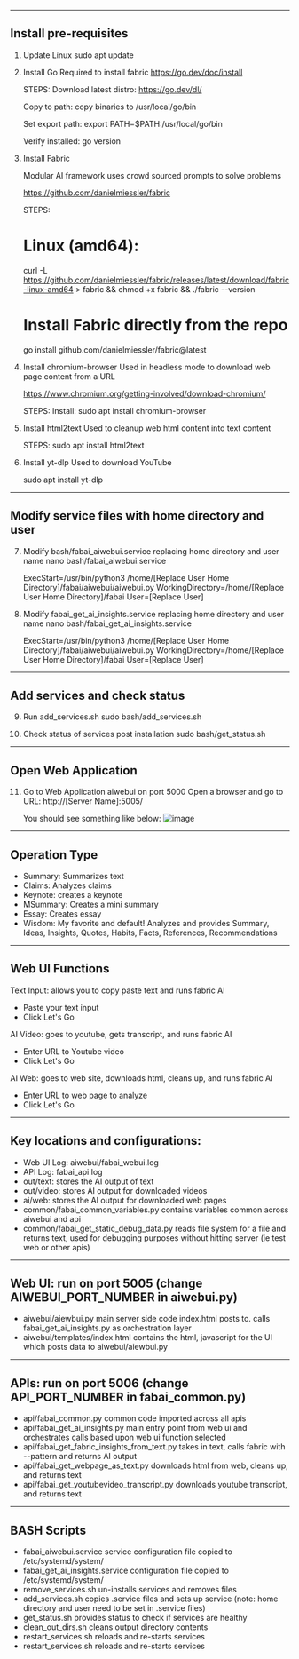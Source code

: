 
--------------------------------------------
Install pre-requisites
--------------------------------------------
1. Update Linux
    sudo apt update

2. Install Go
    Required to install fabric
    https://go.dev/doc/install

    STEPS:
    Download latest distro:
    https://go.dev/dl/

    Copy to path:
    copy binaries to /usr/local/go/bin

    Set export path:
    export PATH=$PATH:/usr/local/go/bin

    Verify installed:
    go version

3. Install Fabric

    Modular AI framework uses crowd sourced prompts to solve problems 

    https://github.com/danielmiessler/fabric

    STEPS:
    # Linux (amd64): 
    curl -L https://github.com/danielmiessler/fabric/releases/latest/download/fabric-linux-amd64 > fabric && chmod +x fabric && ./fabric --version

    # Install Fabric directly from the repo
    go install github.com/danielmiessler/fabric@latest

4. Install chromium-browser
    Used in headless mode to download web page content from a URL

    https://www.chromium.org/getting-involved/download-chromium/

    STEPS:
    Install:
    sudo apt install chromium-browser

5. Install html2text
    Used to cleanup web html content into text content

    STEPS:
    sudo apt install html2text

6. Install yt-dlp
    Used to download YouTube 

    sudo apt install yt-dlp

--------------------------------------------
Modify service files with home directory and user
--------------------------------------------
7. Modify bash/fabai_aiwebui.service replacing home directory and user name
    nano bash/fabai_aiwebui.service

    ExecStart=/usr/bin/python3 /home/[Replace User Home Directory]/fabai/aiwebui/aiwebui.py
    WorkingDirectory=/home/[Replace User Home Directory]/fabai
    User=[Replace User]

8. Modify fabai_get_ai_insights.service replacing home directory and user name
    nano bash/fabai_get_ai_insights.service

    ExecStart=/usr/bin/python3 /home/[Replace User Home Directory]/fabai/aiwebui/aiwebui.py
    WorkingDirectory=/home/[Replace User Home Directory]/fabai
    User=[Replace User]

--------------------------------------------
Add services and check status
--------------------------------------------

9. Run add_services.sh
    sudo bash/add_services.sh

10. Check status of services post installation
    sudo bash/get_status.sh

--------------------------------------------
Open Web Application
--------------------------------------------

11. Go to Web Application aiwebui on port 5000
    Open a browser and go to URL:  http://[Server Name]:5005/

    You should see something like below:
![image](https://github.com/user-attachments/assets/b856a4cf-d24d-4422-b68a-61616f0ceee2)


--------------------------------------------
Operation Type
--------------------------------------------

- Summary:  Summarizes text
- Claims:  Analyzes claims
- Keynote: creates a keynote
- MSummary: Creates a mini summary
- Essay: Creates essay
- Wisdom: My favorite and default!  Analyzes and provides Summary, Ideas, Insights, Quotes, Habits, Facts, References, Recommendations


--------------------------------------------
Web UI Functions
--------------------------------------------

Text Input: allows you to copy paste text and runs fabric AI
- Paste your text input
- Click Let's Go

AI Video: goes to youtube, gets transcript, and runs fabric AI
- Enter URL to Youtube video
- Click Let's Go

AI Web: goes to web site, downloads html, cleans up, and runs fabric AI
- Enter URL to web page to analyze
- Click Let's Go
  
--------------------------------------------
Key locations and configurations:
--------------------------------------------

- Web UI Log: aiwebui/fabai_webui.log
- API Log: fabai_api.log
- out/text: stores the AI output of text
- out/video: stores AI output for downloaded videos
- ai/web: stores the AI output for downloaded web pages
- common/fabai_common_variables.py contains variables common across aiwebui and api
- common/fabai_get_static_debug_data.py reads file system for a file and returns text, used for debugging purposes without hitting server (ie test web or other apis)

--------------------------------------------
Web UI: run on port 5005 (change AIWEBUI_PORT_NUMBER in aiwebui.py)
--------------------------------------------
- aiwebui/aiewbui.py main server side code index.html posts to.  calls fabai_get_ai_insights.py as orchestration layer
- aiwebui/templates/index.html contains the html, javascript for the UI which posts data to  aiwebui/aiewbui.py

--------------------------------------------
APIs: run on port 5006 (change API_PORT_NUMBER in fabai_common.py)
--------------------------------------------
- api/fabai_common.py common code imported across all apis
- api/fabai_get_ai_insights.py main entry point from web ui and orchestrates calls based upon web ui function selected
- api/fabai_get_fabric_insights_from_text.py takes in text, calls fabric with --pattern and returns AI output
- api/fabai_get_webpage_as_text.py downloads html from web, cleans up, and returns text
- api/fabai_get_youtubevideo_transcript.py downloads youtube transcript, and returns text

--------------------------------------------
BASH Scripts
--------------------------------------------
- fabai_aiwebui.service service configuration file copied to /etc/systemd/system/
- fabai_get_ai_insights.service configuration file copied to /etc/systemd/system/
- remove_services.sh un-installs services and removes files
- add_services.sh copies .service files and sets up service (note: home directory and user need to be set in .service files)
- get_status.sh provides status to check if services are healthy
- clean_out_dirs.sh cleans output directory contents
- restart_services.sh reloads and re-starts services
- restart_services.sh reloads and re-starts services
